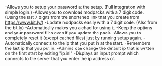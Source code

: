 -Allows you to setup your password at the setup. (Full integration with simple login.)
-Allows you to download modpacks with a 7 digit code. (Using the last 7 digits from the shortened link that you create from https://www.bit.ly/)
-Update modpacks easily with a 7 digit code. (Also from the bit.ly)
-Automatically makes you a chad for using it.
-Keep the options and your password files even if you update the pack.
-Allows you to completely reset it (except cached files) just by running setup again.
-Automatically connects to the ip that you put in at the start.
-Remembers the last ip that you put in.
-Admins can change the default ip that is written on the first start by editing "ip.ini"
-Displays an input prompt which connects to the server that you enter the ip address of.
